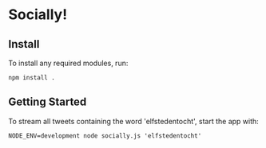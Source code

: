 # Socially!

## Install
To install any required modules, run:

    npm install .

## Getting Started
To stream all tweets containing the word 'elfstedentocht', start the app with:

    NODE_ENV=development node socially.js 'elfstedentocht'

